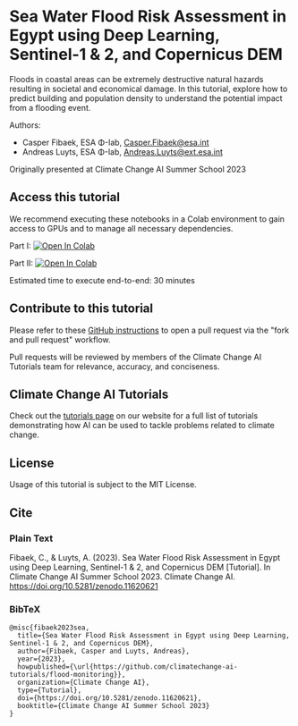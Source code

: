 # Sea Water Flood Risk Assessment in Egypt using Deep Learning, Sentinel-1 & 2, and Copernicus DEM
Floods in coastal areas can be extremely destructive natural hazards resulting in societal and economical damage. In this tutorial, explore how to predict building and population density to understand the potential impact from a flooding event.

Authors:
* Casper Fibaek, ESA Φ-lab, Casper.Fibaek@esa.int
* Andreas Luyts, ESA Φ-lab, Andreas.Luyts@ext.esa.int

Originally presented at Climate Change AI Summer School 2023

## Access this tutorial

We recommend executing these notebooks in a Colab environment to gain access to GPUs and to manage all necessary dependencies.

Part I: <a target="_blank" href="https://colab.research.google.com/github/climatechange-ai-tutorials/flood-monitoring/blob/main/CCAI_Tutorial_on_Flood_Monitoring_Part_I_People.ipynb">
  <img src="https://colab.research.google.com/assets/colab-badge.svg" alt="Open In Colab"/>
</a>

Part II: <a target="_blank" href="https://colab.research.google.com/github/climatechange-ai-tutorials/flood-monitoring/blob/main/CCAI_Tutorial_on_Flood_Monitoring_Part_II_Water.ipynb">
  <img src="https://colab.research.google.com/assets/colab-badge.svg" alt="Open In Colab"/>
</a>

Estimated time to execute end-to-end: 30 minutes

## Contribute to this tutorial

Please refer to these [GitHub instructions](https://docs.github.com/en/get-started/exploring-projects-on-github/contributing-to-a-project#about-forking) to open a pull request via the "fork and pull request" workflow. 

Pull requests will be reviewed by members of the Climate Change AI Tutorials team for relevance, accuracy, and conciseness.

## Climate Change AI Tutorials
Check out the [tutorials page](https://www.climatechange.ai/tutorials?) on our website for a full list of tutorials demonstrating how AI can be used to tackle problems related to climate change.

## License
Usage of this tutorial is subject to the MIT License.

## Cite

### Plain Text
Fibaek, C., & Luyts, A. (2023). Sea Water Flood Risk Assessment in Egypt using Deep Learning, Sentinel-1 & 2, and Copernicus DEM [Tutorial]. In Climate Change AI Summer School 2023. Climate Change AI. https://doi.org/10.5281/zenodo.11620621

### BibTeX

```
@misc{fibaek2023sea,
  title={Sea Water Flood Risk Assessment in Egypt using Deep Learning, Sentinel-1 & 2, and Copernicus DEM},
  author={Fibaek, Casper and Luyts, Andreas},
  year={2023},
  howpublished={\url{https://github.com/climatechange-ai-tutorials/flood-monitoring}},
  organization={Climate Change AI},
  type={Tutorial},
  doi={https://doi.org/10.5281/zenodo.11620621},
  booktitle={Climate Change AI Summer School 2023}
}
```

